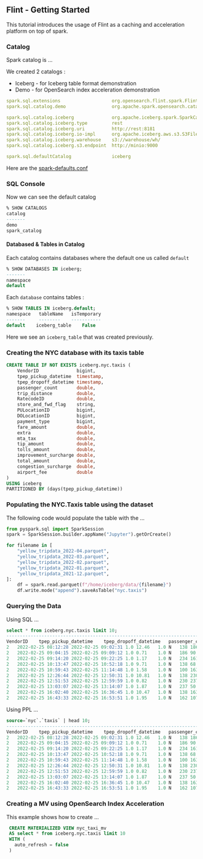 ## Flint - Getting Started
This tutorial introduces the usage of Flint as a caching and acceleration platform on top of spark.


### Catalog
Spark catalog is ...

We created 2 catalogs :
 - Iceberg - for Iceberg table format demonstration
 - Demo - for OpenSearch index acceleration demonstration

````yaml
spark.sql.extensions                   org.opensearch.flint.spark.FlintPPLSparkExtensions, org.opensearch.flint.spark.FlintSparkExtensions, org.apache.iceberg.spark.extensions.IcebergSparkSessionExtensions
spark.sql.catalog.demo                 org.apache.spark.opensearch.catalog.OpenSearchCatalog

spark.sql.catalog.iceberg              org.apache.iceberg.spark.SparkCatalog
spark.sql.catalog.iceberg.type         rest
spark.sql.catalog.iceberg.uri          http://rest:8181
spark.sql.catalog.iceberg.io-impl      org.apache.iceberg.aws.s3.S3FileIO
spark.sql.catalog.iceberg.warehouse    s3://warehouse/wh/
spark.sql.catalog.iceberg.s3.endpoint  http://minio:9000

spark.sql.defaultCatalog               iceberg
````
Here are the [spark-defaults.conf](../spark-defaults.conf)

### SQL Console
Now we can see the default catalog
```sql
% SHOW CATALOGS
catalog
-------
demo
spark_catalog

```

#### Databased & Tables in Catalog
Each catalog contains databases where the default one us called `default`

```sql
% SHOW DATABASES IN iceberg;
-------
namespace
default
```

Each `database` contains tables :
```sql
% SHOW TABLES IN iceberg.default;
namespace	tableName	isTemporary
-------     --------    -----------
default	   iceberg_table	False
```

Here we see an `iceberg_table` that was created previously.

### Creating the NYC database with its taxis table
```sql
CREATE TABLE IF NOT EXISTS iceberg.nyc.taxis (
    VendorID              bigint,
    tpep_pickup_datetime  timestamp,
    tpep_dropoff_datetime timestamp,
    passenger_count       double,
    trip_distance         double,
    RatecodeID            double,
    store_and_fwd_flag    string,
    PULocationID          bigint,
    DOLocationID          bigint,
    payment_type          bigint,
    fare_amount           double,
    extra                 double,
    mta_tax               double,
    tip_amount            double,
    tolls_amount          double,
    improvement_surcharge double,
    total_amount          double,
    congestion_surcharge  double,
    airport_fee           double
)
USING iceberg
PARTITIONED BY (days(tpep_pickup_datetime))
```

### Populating the NYC.Taxis table using the dataset

The following code would populate the table with the ...

```python
from pyspark.sql import SparkSession
spark = SparkSession.builder.appName("Jupyter").getOrCreate()

for filename in [
    "yellow_tripdata_2022-04.parquet",
    "yellow_tripdata_2022-03.parquet",
    "yellow_tripdata_2022-02.parquet",
    "yellow_tripdata_2022-01.parquet",
    "yellow_tripdata_2021-12.parquet",
]:
    df = spark.read.parquet(f"/home/iceberg/data/{filename}")
    df.write.mode("append").saveAsTable("nyc.taxis")
```

### Querying the Data

Using SQL ...

```sql
select * from iceberg.nyc.taxis limit 10;
----------------------------------------------------------------------------------------------------------------------------------------
VendorID	tpep_pickup_datetime	tpep_dropoff_datetime	passenger_count	trip_distance	RatecodeID	store_and_fwd_flag	PULocationID	DOLocationID	payment_type	fare_amount	extra	mta_tax	tip_amount	tolls_amount	improvement_surcharge	total_amount	congestion_surcharge	airport_fee
2	2022-02-25 08:12:28	2022-02-25 09:02:31	1.0	12.46	1.0	N	138	186	1	42.5	0.5	0.5	10.82	6.55	0.3	64.92	2.5	1.25
2	2022-02-25 09:04:15	2022-02-25 09:09:12	1.0	0.71	1.0	N	186	90	2	5.0	0.5	0.5	0.0	0.0	0.3	8.8	2.5	0.0
2	2022-02-25 09:14:20	2022-02-25 09:22:25	1.0	1.17	1.0	N	234	161	1	7.0	0.5	0.5	2.7	0.0	0.3	13.5	2.5	0.0
2	2022-02-25 10:13:47	2022-02-25 10:52:18	1.0	9.71	1.0	N	138	68	1	35.5	0.5	0.5	9.42	6.55	0.3	56.52	2.5	1.25
2	2022-02-25 10:59:43	2022-02-25 11:14:48	1.0	1.58	1.0	N	100	163	1	10.5	0.5	0.5	4.29	0.0	0.3	18.59	2.5	0.0
2	2022-02-25 12:26:44	2022-02-25 12:50:31	1.0	10.81	1.0	N	138	230	1	31.0	0.5	0.5	8.52	6.55	0.3	51.12	2.5	1.25
2	2022-02-25 12:51:53	2022-02-25 12:59:59	1.0	0.82	1.0	N	230	237	1	6.5	0.5	0.5	2.06	0.0	0.3	12.36	2.5	0.0
2	2022-02-25 13:03:07	2022-02-25 13:14:07	1.0	1.87	1.0	N	237	50	1	9.0	0.5	0.5	3.2	0.0	0.3	16.0	2.5	0.0
2	2022-02-25 16:02:40	2022-02-25 16:36:45	1.0	10.47	1.0	N	138	163	1	33.0	0.0	0.5	8.82	6.55	0.3	52.92	2.5	1.25
2	2022-02-25 16:43:33	2022-02-25 16:53:51	1.0	1.95	1.0	N	162	107	1	9.0	0.0	0.5	2.46	0.0	0.3	14.76	2.5	0.0
```
Using PPL ...

```sql
source=`nyc`.`taxis` | head 10;
----------------------------------------------------------------------------------------------------------------------------------------
VendorID	tpep_pickup_datetime	tpep_dropoff_datetime	passenger_count	trip_distance	RatecodeID	store_and_fwd_flag	PULocationID	DOLocationID	payment_type	fare_amount	extra	mta_tax	tip_amount	tolls_amount	improvement_surcharge	total_amount	congestion_surcharge	airport_fee
2	2022-02-25 08:12:28	2022-02-25 09:02:31	1.0	12.46	1.0	N	138	186	1	42.5	0.5	0.5	10.82	6.55	0.3	64.92	2.5	1.25
2	2022-02-25 09:04:15	2022-02-25 09:09:12	1.0	0.71	1.0	N	186	90	2	5.0	0.5	0.5	0.0	0.0	0.3	8.8	2.5	0.0
2	2022-02-25 09:14:20	2022-02-25 09:22:25	1.0	1.17	1.0	N	234	161	1	7.0	0.5	0.5	2.7	0.0	0.3	13.5	2.5	0.0
2	2022-02-25 10:13:47	2022-02-25 10:52:18	1.0	9.71	1.0	N	138	68	1	35.5	0.5	0.5	9.42	6.55	0.3	56.52	2.5	1.25
2	2022-02-25 10:59:43	2022-02-25 11:14:48	1.0	1.58	1.0	N	100	163	1	10.5	0.5	0.5	4.29	0.0	0.3	18.59	2.5	0.0
2	2022-02-25 12:26:44	2022-02-25 12:50:31	1.0	10.81	1.0	N	138	230	1	31.0	0.5	0.5	8.52	6.55	0.3	51.12	2.5	1.25
2	2022-02-25 12:51:53	2022-02-25 12:59:59	1.0	0.82	1.0	N	230	237	1	6.5	0.5	0.5	2.06	0.0	0.3	12.36	2.5	0.0
2	2022-02-25 13:03:07	2022-02-25 13:14:07	1.0	1.87	1.0	N	237	50	1	9.0	0.5	0.5	3.2	0.0	0.3	16.0	2.5	0.0
2	2022-02-25 16:02:40	2022-02-25 16:36:45	1.0	10.47	1.0	N	138	163	1	33.0	0.0	0.5	8.82	6.55	0.3	52.92	2.5	1.25
2	2022-02-25 16:43:33	2022-02-25 16:53:51	1.0	1.95	1.0	N	162	107	1	9.0	0.0	0.5	2.46	0.0	0.3	14.76	2.5	0.0

```

### Creating a MV using OpenSearch Index Acceleration

This example shows how to create ...

```sql
 CREATE MATERIALIZED VIEW nyc_taxi_mv
 AS select * from iceberg.nyc.taxis limit 10
 WITH (
   auto_refresh = false
 )
 
 ```